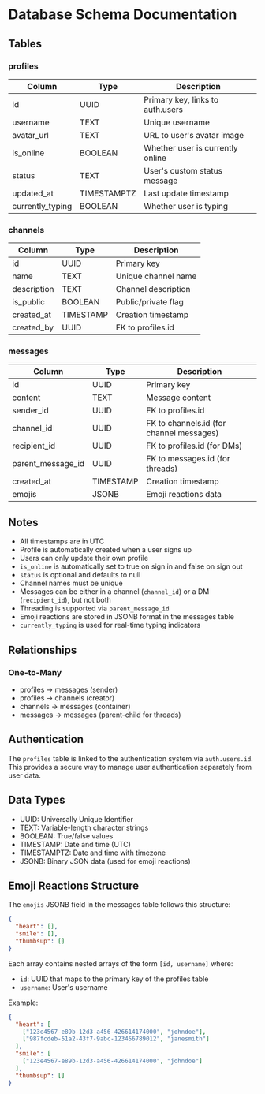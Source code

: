 # Database Schema Documentation

## Tables

### profiles
| Column           | Type        | Description                    |
|-----------------|-------------|--------------------------------|
| id              | UUID        | Primary key, links to auth.users |
| username        | TEXT        | Unique username                |
| avatar_url      | TEXT        | URL to user's avatar image    |
| is_online       | BOOLEAN     | Whether user is currently online |
| status          | TEXT        | User's custom status message  |
| updated_at      | TIMESTAMPTZ | Last update timestamp         |
| currently_typing| BOOLEAN     | Whether user is typing        |

### channels
| Column      | Type      | Description                    |
|-------------|-----------|--------------------------------|
| id          | UUID      | Primary key                    |
| name        | TEXT      | Unique channel name            |
| description | TEXT      | Channel description            |
| is_public   | BOOLEAN   | Public/private flag            |
| created_at  | TIMESTAMP | Creation timestamp             |
| created_by  | UUID      | FK to profiles.id              |

### messages
| Column           | Type      | Description                    |
|-----------------|-----------|--------------------------------|
| id              | UUID      | Primary key                    |
| content         | TEXT      | Message content                |
| sender_id       | UUID      | FK to profiles.id              |
| channel_id      | UUID      | FK to channels.id (for channel messages) |
| recipient_id    | UUID      | FK to profiles.id (for DMs)    |
| parent_message_id| UUID     | FK to messages.id (for threads)|
| created_at      | TIMESTAMP | Creation timestamp             |
| emojis          | JSONB     | Emoji reactions data           |

## Notes
- All timestamps are in UTC
- Profile is automatically created when a user signs up
- Users can only update their own profile
- `is_online` is automatically set to true on sign in and false on sign out
- `status` is optional and defaults to null
- Channel names must be unique
- Messages can be either in a channel (`channel_id`) or a DM (`recipient_id`), but not both
- Threading is supported via `parent_message_id`
- Emoji reactions are stored in JSONB format in the messages table
- `currently_typing` is used for real-time typing indicators

## Relationships

### One-to-Many
- profiles → messages (sender)
- profiles → channels (creator)
- channels → messages (container)
- messages → messages (parent-child for threads)

## Authentication
The `profiles` table is linked to the authentication system via `auth.users.id`. This provides a secure way to manage user authentication separately from user data.

## Data Types
- UUID: Universally Unique Identifier
- TEXT: Variable-length character strings
- BOOLEAN: True/false values
- TIMESTAMP: Date and time (UTC)
- TIMESTAMPTZ: Date and time with timezone
- JSONB: Binary JSON data (used for emoji reactions)

## Emoji Reactions Structure
The `emojis` JSONB field in the messages table follows this structure:
```json
{
  "heart": [],
  "smile": [],
  "thumbsup": []
}
```

Each array contains nested arrays of the form `[id, username]` where:
- `id`: UUID that maps to the primary key of the profiles table
- `username`: User's username

Example:
```json
{
  "heart": [
    ["123e4567-e89b-12d3-a456-426614174000", "johndoe"],
    ["987fcdeb-51a2-43f7-9abc-123456789012", "janesmith"]
  ],
  "smile": [
    ["123e4567-e89b-12d3-a456-426614174000", "johndoe"]
  ],
  "thumbsup": []
}
```